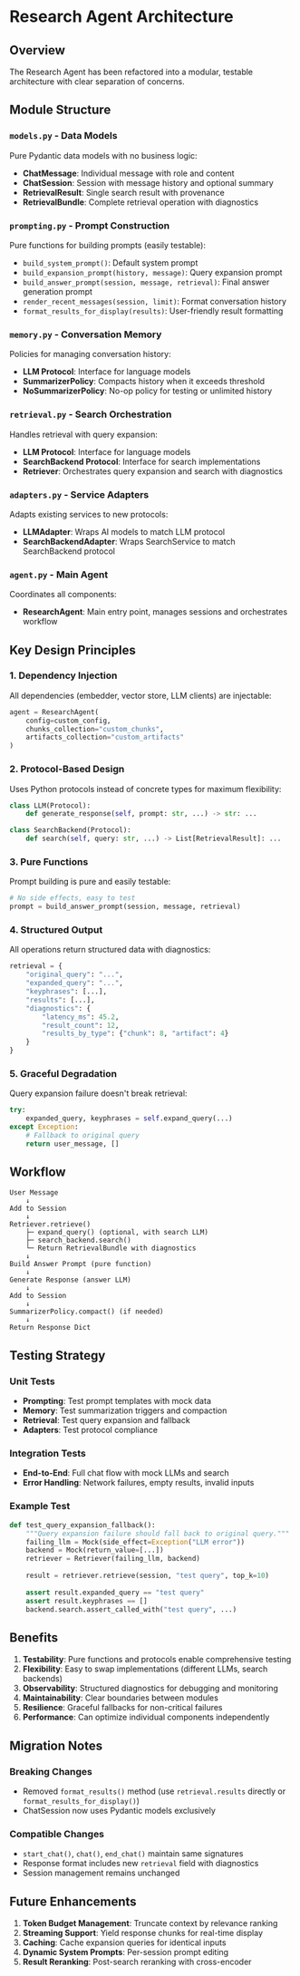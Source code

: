 # Research Agent Architecture

## Overview
The Research Agent has been refactored into a modular, testable architecture with clear separation of concerns.

## Module Structure

### `models.py` - Data Models
Pure Pydantic data models with no business logic:
- **ChatMessage**: Individual message with role and content
- **ChatSession**: Session with message history and optional summary
- **RetrievalResult**: Single search result with provenance
- **RetrievalBundle**: Complete retrieval operation with diagnostics

### `prompting.py` - Prompt Construction
Pure functions for building prompts (easily testable):
- `build_system_prompt()`: Default system prompt
- `build_expansion_prompt(history, message)`: Query expansion prompt
- `build_answer_prompt(session, message, retrieval)`: Final answer generation prompt
- `render_recent_messages(session, limit)`: Format conversation history
- `format_results_for_display(results)`: User-friendly result formatting

### `memory.py` - Conversation Memory
Policies for managing conversation history:
- **LLM Protocol**: Interface for language models
- **SummarizerPolicy**: Compacts history when it exceeds threshold
- **NoSummarizerPolicy**: No-op policy for testing or unlimited history

### `retrieval.py` - Search Orchestration
Handles retrieval with query expansion:
- **LLM Protocol**: Interface for language models
- **SearchBackend Protocol**: Interface for search implementations
- **Retriever**: Orchestrates query expansion and search with diagnostics

### `adapters.py` - Service Adapters
Adapts existing services to new protocols:
- **LLMAdapter**: Wraps AI models to match LLM protocol
- **SearchBackendAdapter**: Wraps SearchService to match SearchBackend protocol

### `agent.py` - Main Agent
Coordinates all components:
- **ResearchAgent**: Main entry point, manages sessions and orchestrates workflow

## Key Design Principles

### 1. **Dependency Injection**
All dependencies (embedder, vector store, LLM clients) are injectable:
```python
agent = ResearchAgent(
    config=custom_config,
    chunks_collection="custom_chunks",
    artifacts_collection="custom_artifacts"
)
```

### 2. **Protocol-Based Design**
Uses Python protocols instead of concrete types for maximum flexibility:
```python
class LLM(Protocol):
    def generate_response(self, prompt: str, ...) -> str: ...

class SearchBackend(Protocol):
    def search(self, query: str, ...) -> List[RetrievalResult]: ...
```

### 3. **Pure Functions**
Prompt building is pure and easily testable:
```python
# No side effects, easy to test
prompt = build_answer_prompt(session, message, retrieval)
```

### 4. **Structured Output**
All operations return structured data with diagnostics:
```python
retrieval = {
    "original_query": "...",
    "expanded_query": "...",
    "keyphrases": [...],
    "results": [...],
    "diagnostics": {
        "latency_ms": 45.2,
        "result_count": 12,
        "results_by_type": {"chunk": 8, "artifact": 4}
    }
}
```

### 5. **Graceful Degradation**
Query expansion failure doesn't break retrieval:
```python
try:
    expanded_query, keyphrases = self.expand_query(...)
except Exception:
    # Fallback to original query
    return user_message, []
```

## Workflow

```
User Message
    ↓
Add to Session
    ↓
Retriever.retrieve()
    ├─ expand_query() (optional, with search LLM)
    ├─ search_backend.search()
    └─ Return RetrievalBundle with diagnostics
    ↓
Build Answer Prompt (pure function)
    ↓
Generate Response (answer LLM)
    ↓
Add to Session
    ↓
SummarizerPolicy.compact() (if needed)
    ↓
Return Response Dict
```

## Testing Strategy

### Unit Tests
- **Prompting**: Test prompt templates with mock data
- **Memory**: Test summarization triggers and compaction
- **Retrieval**: Test query expansion and fallback
- **Adapters**: Test protocol compliance

### Integration Tests
- **End-to-End**: Full chat flow with mock LLMs and search
- **Error Handling**: Network failures, empty results, invalid inputs

### Example Test
```python
def test_query_expansion_fallback():
    """Query expansion failure should fall back to original query."""
    failing_llm = Mock(side_effect=Exception("LLM error"))
    backend = Mock(return_value=[...])
    retriever = Retriever(failing_llm, backend)
    
    result = retriever.retrieve(session, "test query", top_k=10)
    
    assert result.expanded_query == "test query"
    assert result.keyphrases == []
    backend.search.assert_called_with("test query", ...)
```

## Benefits

1. **Testability**: Pure functions and protocols enable comprehensive testing
2. **Flexibility**: Easy to swap implementations (different LLMs, search backends)
3. **Observability**: Structured diagnostics for debugging and monitoring
4. **Maintainability**: Clear boundaries between modules
5. **Resilience**: Graceful fallbacks for non-critical failures
6. **Performance**: Can optimize individual components independently

## Migration Notes

### Breaking Changes
- Removed `format_results()` method (use `retrieval.results` directly or `format_results_for_display()`)
- ChatSession now uses Pydantic models exclusively

### Compatible Changes
- `start_chat()`, `chat()`, `end_chat()` maintain same signatures
- Response format includes new `retrieval` field with diagnostics
- Session management remains unchanged

## Future Enhancements

1. **Token Budget Management**: Truncate context by relevance ranking
2. **Streaming Support**: Yield response chunks for real-time display
3. **Caching**: Cache expansion queries for identical inputs
4. **Dynamic System Prompts**: Per-session prompt editing
5. **Result Reranking**: Post-search reranking with cross-encoder

